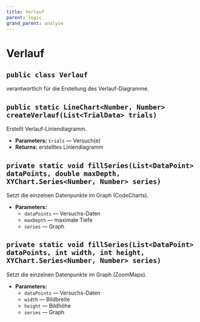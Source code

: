 ```yaml
---
title: Verlauf
parent: logic
grand_parent: analyse
---
```


# Verlauf


## `public class Verlauf`

verantwortlich für die Erstellung des Verlauf-Diagramme.

## `public static LineChart<Number, Number> createVerlauf(List<TrialData> trials)`

Erstellt Verlauf-Liniendiagramm.

 * **Parameters:** `trials` — Versuch(e)
 * **Returns:** erstelltes Liniendiagramm

## `private static void fillSeries(List<DataPoint> dataPoints, double maxDepth, XYChart.Series<Number, Number> series)`

Setzt die einzelnen Datenpunkte im Graph (CodeCharts).

 * **Parameters:**
   * `dataPoints` — Versuchs-Daten
   * `maxDepth` — maximale Tiefe
   * `series` — Graph

## `private static void fillSeries(List<DataPoint> dataPoints, int width, int height, XYChart.Series<Number, Number> series)`

Setzt die einzelnen Datenpunkte im Graph (ZoomMaps).

 * **Parameters:**
   * `dataPoints` — Versuchs-Daten
   * `width` — Bildbreite
   * `height` — Bildhöhe
   * `series` — Graph
